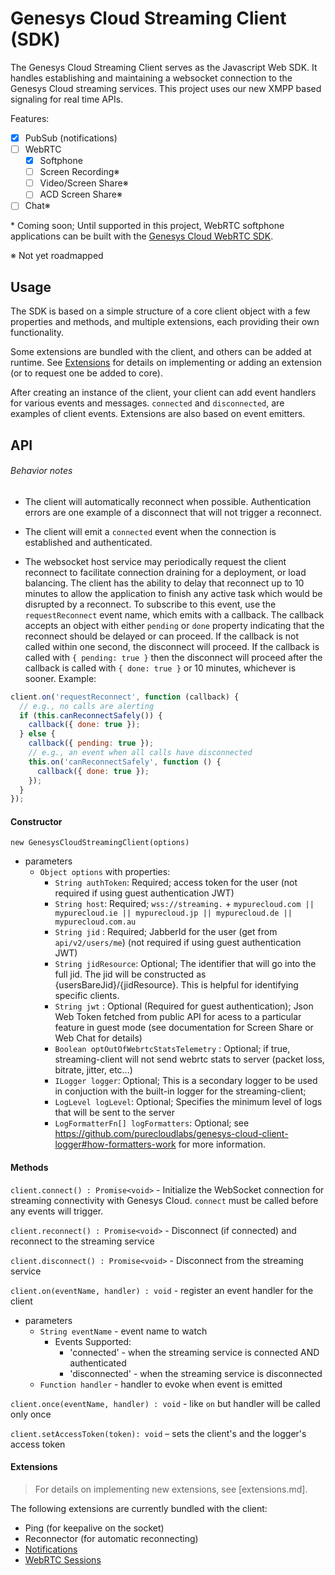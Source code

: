 # Genesys Cloud Streaming Client (SDK)

The Genesys Cloud Streaming Client serves as the Javascript Web SDK. It handles
establishing and maintaining a websocket connection to the Genesys Cloud streaming
services. This project uses our new XMPP based signaling for real time APIs.

Features:

- [x] PubSub (notifications)
- [ ] WebRTC
    - [x] Softphone
    - [ ] Screen Recording※
    - [ ] Video/Screen Share※
    - [ ] ACD Screen Share※
- [ ] Chat※

\* Coming soon; Until supported in this project, WebRTC softphone applications can be built with
the [Genesys Cloud WebRTC SDK](https://github.com/mypurecloud/genesys-cloud-webrtc-sdk).

※ Not yet roadmapped

## Usage

The SDK is based on a simple structure of a core client object with a few properties
and methods, and multiple extensions, each providing their own functionality.

Some extensions are bundled with the client, and others can be added at runtime.
See [Extensions](extensions.md) for details on implementing or adding an extension (or to
  request one be added to core).

After creating an instance of the client, your client can add event handlers for
various events and messages. `connected` and `disconnected`, are examples
of client events. Extensions are also based on event emitters.

## API

###### Behavior notes

- The client will automatically reconnect when possible. Authentication errors are
one example of a disconnect that will not trigger a reconnect.

- The client will emit a `connected` event when the connection is established and
authenticated.

- The websocket host service may periodically request the client reconnect to facilitate connection
draining for a deployment, or load balancing. The client has the ability to delay that reconnect up
to 10 minutes to allow the application to finish any active task which would be disrupted by a reconnect.
To subscribe to this event, use the `requestReconnect` event name, which emits with a callback. The
callback accepts an object with either `pending` or `done` property indicating that the reconnect should
be delayed or can proceed. If the callback is not called within one second, the disconnect will proceed.
If the callback is called with `{ pending: true }` then the disconnect will proceed after the callback
is called with `{ done: true }` or 10 minutes, whichever is sooner. Example:

```js
client.on('requestReconnect', function (callback) {
  // e.g., no calls are alerting
  if (this.canReconnectSafely()) {
    callback({ done: true });
  } else {
    callback({ pending: true });
    // e.g., an event when all calls have disconnected
    this.on('canReconnectSafely', function () {
      callback({ done: true });
    });
  }
});
```

#### Constructor

`new GenesysCloudStreamingClient(options)`

- parameters
  - `Object options` with properties:
    - `String authToken`: Required; access token for the user (not required if using guest authentication JWT)
    - `String host`: Required; `wss://streaming.` + `mypurecloud.com || mypurecloud.ie ||
        mypurecloud.jp || mypurecloud.de || mypurecloud.com.au`
    - `String jid` : Required; JabberId for the user (get from `api/v2/users/me`) (not required if using guest authentication JWT)
    - `String jidResource`: Optional; The identifier that will go into the full jid. The jid will be constructed as {usersBareJid}/{jidResource}. This is helpful for identifying specific clients.
    - `String jwt` : Optional (Required for guest authentication); Json Web Token fetched from public API for acess
        to a particular feature in guest mode (see documentation for Screen Share or Web Chat for details)
    - `Boolean optOutOfWebrtcStatsTelemetry` : Optional; if true, streaming-client will not send webrtc stats to server (packet loss, bitrate, jitter, etc...)
    - `ILogger logger`: Optional; This is a secondary logger to be used in conjuction with the built-in logger for the streaming-client;
    - `LogLevel logLevel`: Optional; Specifies the minimum level of logs that will be sent to the server
    - `LogFormatterFn[] logFormatters`: Optional; see https://github.com/purecloudlabs/genesys-cloud-client-logger#how-formatters-work for more information.

#### Methods

`client.connect() : Promise<void>` - Initialize the WebSocket connection for streaming
connectivity with Genesys Cloud. `connect` must be called before any events will trigger.

`client.reconnect() : Promise<void>` - Disconnect (if connected) and reconnect to
the streaming service

`client.disconnect() : Promise<void>` - Disconnect from the streaming
service

`client.on(eventName, handler) : void` - register an event handler for the client

- parameters
  - `String eventName` - event name to watch
      - Events Supported:
        - 'connected' - when the streaming service is connected AND authenticated
        - 'disconnected' - when the streaming service is disconnected
  - `Function handler` - handler to evoke when event is emitted

`client.once(eventName, handler) : void` - like `on` but handler will be called only once

`client.setAccessToken(token): void` – sets the client's and the logger's access token

#### Extensions

> For details on implementing new extensions, see [extensions.md].

The following extensions are currently bundled with the client:

 - Ping (for keepalive on the socket)
 - Reconnector (for automatic reconnecting)
 - [Notifications](notifications.md)
 - [WebRTC Sessions](webrtc-sessions.md)
